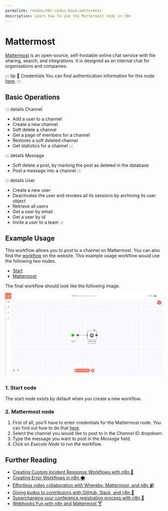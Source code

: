 ```yaml
---
permalink: /nodes/n8n-nodes-base.mattermost
description: Learn how to use the Mattermost node in n8n
---
```


# Mattermost

[Mattermost](https://mattermost.org/) is an open-source, self-hostable online chat service with file sharing, search, and integrations. It is designed as an internal chat for organisations and companies.

::: tip 🔑 Credentials
You can find authentication information for this node [here](../../../credentials/Mattermost/README.md).
:::

## Basic Operations

::: details Channel
- Add a user to a channel
- Create a new channel
- Soft delete a channel
- Get a page of members for a channel
- Restores a soft deleted channel
- Get statistics for a channel
:::

::: details Message
- Soft delete a post, by marking the post as deleted in the database
- Post a message into a channel
:::

::: details User
- Create a new user
- Deactivates the user and revokes all its sessions by archiving its user object
- Retrieve all users
- Get a user by email
- Get a user by id
- Invite a user to a team
:::	

## Example Usage

This workflow allows you to post to a channel on Mattermost. You can also find the [workflow](https://n8n.io/workflows/447) on the website. This example usage workflow would use the following two nodes.
- [Start](../../core-nodes/Start/README.md)
- [Mattermost]()

The final workflow should look like the following image.

![A workflow with the Mattermost node](./workflow.png)

### 1. Start node

The start node exists by default when you create a new workflow.

### 2. Mattermost node

1. First of all, you'll have to enter credentials for the Mattermost node. You can find out how to do that [here](../../../credentials/Mattermost/README.md).
2. Select the channel you would like to post to in the *Channel ID* dropdown.
3. Type the message you want to post in the *Message* field.
4. Click on *Execute Node* to run the workflow.


## Further Reading

- [Creating Custom Incident Response Workflows with n8n 🚨](https://medium.com/n8n-io/creating-custom-incident-response-workflows-with-n8n-9baef0bbedb9)
- [Creating Error Workflows in n8n 🌪](https://medium.com/n8n-io/creating-error-workflows-in-n8n-6e03c9ecbc0f)
- [Effortless video collaboration with Whereby, Mattermost, and n8n 📹](https://medium.com/n8n-io/effortless-video-collaboration-with-whereby-mattermost-and-n8n-8fc397feb9cb)
- [Giving kudos to contributors with GitHub, Slack, and n8n 👏](https://medium.com/n8n-io/giving-kudos-to-contributors-with-github-slack-and-n8n-b3f5f4a653a6)
- [Supercharging your conference registration process with n8n 🎫](https://medium.com/n8n-io/supercharging-your-conference-registration-process-with-n8n-2831cdff37f9)
- [Webhooks Fun with n8n and Mattermost 🍸](https://medium.com/n8n-io/webhooks-fun-with-n8n-and-mattermost-4ebf7e2b4d2a)
